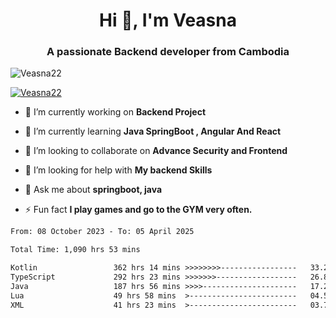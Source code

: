 <h1 align="center">Hi 👋, I'm Veasna</h1>
<h3 align="center">A passionate Backend developer from Cambodia</h3>

<p align="left"> <img src="https://komarev.com/ghpvc/?username=Veasna22&label=Profile%20views&color=0e75b6&style=flat" alt="Veasna22" /> </p>

<p align="left"> <a href="https://github.com/ryo-ma/github-profile-trophy"><img src="https://github-profile-trophy.vercel.app/?username=veasna22&theme=dracula" alt="Veasna22" /></a> </p>

- 🔭 I’m currently working on **Backend Project**

- 🌱 I’m currently learning **Java SpringBoot , Angular And React**

- 👯 I’m looking to collaborate on **Advance Security and Frontend**

- 🤝 I’m looking for help with **My backend Skills**

- 💬 Ask me about **springboot, java**

- ⚡ Fun fact **I play games and go to the GYM very often.**

<!--START_SECTION:waka-->

```txt
From: 08 October 2023 - To: 05 April 2025

Total Time: 1,090 hrs 53 mins

Kotlin                 362 hrs 14 mins >>>>>>>>-----------------   33.21 %
TypeScript             292 hrs 23 mins >>>>>>>------------------   26.80 %
Java                   187 hrs 56 mins >>>>---------------------   17.23 %
Lua                    49 hrs 58 mins  >------------------------   04.58 %
XML                    41 hrs 23 mins  >------------------------   03.79 %
```

<!--END_SECTION:waka-->
